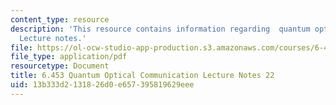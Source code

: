 ```yaml
---
content_type: resource
description: 'This resource contains information regarding  quantum optical communication:
  Lecture notes.'
file: https://ol-ocw-studio-app-production.s3.amazonaws.com/courses/6-453-quantum-optical-communication-fall-2016/13b333d2131826d0e657395819629eee_MIT6_453F16_Lect22.pdf
file_type: application/pdf
resourcetype: Document
title: 6.453 Quantum Optical Communication Lecture Notes 22
uid: 13b333d2-1318-26d0-e657-395819629eee
---
```

